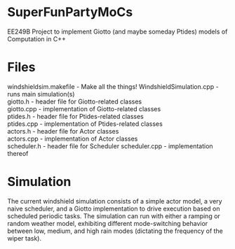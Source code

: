 # SuperFunPartyMoCs
EE249B Project to implement Giotto (and maybe someday Ptides) models of Computation in C++

# Files
windshieldsim.makefile - Make all the things!
WindshieldSimulation.cpp - runs main simulation(s)  
giotto.h - header file for Giotto-related classes  
giotto.cpp - implementation of Giotto-related classes  
ptides.h - header file for Ptides-related classes  
ptides.cpp - implementation of Ptides-related classes  
actors.h - header file for Actor classes  
actors.cpp - implementation of Actor classes  
scheduler.h - header file for Scheduler
scheduler.cpp - implementation thereof

# Simulation
The current windshield simulation consists of a simple actor model, a very naive scheduler, and a Giotto implementation to drive execution based on scheduled periodic tasks.  The simulation can run with either a ramping or random weather model, exhibiting different mode-switching behavior between low, medium, and high rain modes (dictating the frequency of the wiper task).
